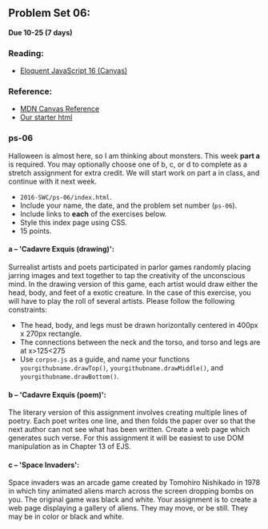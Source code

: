 ## Problem Set 06:  

__Due 10-25 (7 days)__

### Reading:
* [Eloquent JavaScript 16 (Canvas)](http://eloquentjavascript.net/16_canvas.html)

### Reference:
* [MDN Canvas Reference](https://developer.mozilla.org/en-US/docs/Web/API/Canvas_API/Tutorial/Basic_usage)
* [Our starter html](../06/ps-06-starter.html)


### ps-06
Halloween is almost here, so I am thinking about monsters. This week **part a** is required. You may optionally choose one of b, c, or d to complete as a stretch assignment for extra credit. We will start work on part a in class, and continue with it next week.

  * `2016-SWC/ps-06/index.html`.
  * Include your name, the date, and the problem set number (`ps-06`).
  * Include links to __each__ of the exercises below.
  * Style this index page using CSS.
  * 15 points.

#### a – 'Cadavre Exquis (drawing)':
Surrealist artists and poets participated in parlor games randomly placing jarring images and text together to tap the creativity of the unconscious mind. In the drawing version of this game, each artist would draw either the head, body, and feet of a exotic creature. In the case of this exercise, you will have to play the roll of several artists. Please follow the following constraints:
* The head, body, and legs must be drawn horizontally centered in 400px x 270px rectangle.
* The connections between  the neck and the torso, and torso and legs are at x>125<275
* Use `corpse.js` as a guide, and name your functions `yourgithubname.drawTop()`, `yourgithubname.drawMiddle()`, and `yourgithubname.drawBottom()`.
  
#### b – 'Cadavre Exquis (poem)': 
The literary version of this assignment involves creating multiple lines of poetry. Each poet writes one line, and then folds the paper over so that the next author can not see what has been written. Create a web page which generates such verse. For this assignment it will be easiest to use DOM manipulation as in Chapter 13 of EJS.

#### c – 'Space Invaders':
Space invaders was an arcade game created by Tomohiro Nishikado in 1978 in which tiny animated aliens march across the screen dropping bombs on you. The original game was black and white. Your assignment is to create a web page displaying a gallery of aliens. They may move, or be still. They may be in color or black and white.  

<script>
$(document).ready(function () {
   solutions("ps-06");
});
</script>

